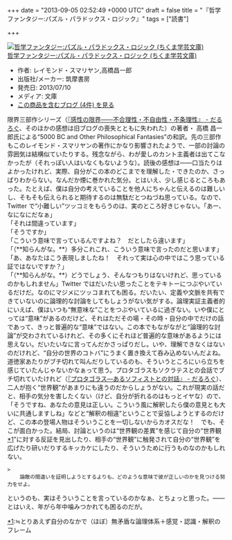 
+++
date = "2013-09-05 02:52:49 +0000 UTC"
draft = false
title = "『哲学ファンタジー:パズル・パラドックス・ロジック』"
tags = ["読書"]

+++
<div class="hatena-asin-detail"><a href="http://www.amazon.co.jp/exec/obidos/ASIN/4480095578/bestylesnet-22/"><img src="https://images-fe.ssl-images-amazon.com/images/I/51LSXgDbSAL._SL160_.jpg" class="hatena-asin-detail-image" alt="哲学ファンタジー:パズル・パラドックス・ロジック (ちくま学芸文庫)" title="哲学ファンタジー:パズル・パラドックス・ロジック (ちくま学芸文庫)"/></a><div class="hatena-asin-detail-info"><a href="http://www.amazon.co.jp/exec/obidos/ASIN/4480095578/bestylesnet-22/">哲学ファンタジー:パズル・パラドックス・ロジック (ちくま学芸文庫)</a><ul><li><span class="hatena-asin-detail-label">作者:</span> レイモンド・スマリヤン,高橋昌一郎</li><li><span class="hatena-asin-detail-label">出版社/メーカー:</span> 筑摩書房</li><li><span class="hatena-asin-detail-label">発売日:</span> 2013/07/10</li><li><span class="hatena-asin-detail-label">メディア:</span> 文庫</li><li><a href="http://d.hatena.ne.jp/asin/4480095578/bestylesnet-22" target="_blank">この商品を含むブログ (4件) を見る</a></li></ul></div><div class="hatena-asin-detail-foot"></div></div>限界三部作シリーズ（<a href="https://blog.daruyanagi.jp/entry/2012/04/19/234210">『感性の限界――不合理性・不自由性・不条理性』 - だるろぐ</a>、そのほかの感想は旧ブログの喪失とともに失われた）の著者・ 高橋 昌一郎氏による“5000 BC and Other Philosophical Fantasies”の和訳。先の三部作もこのレイモンド・スマリヤンの著作にかなり影響されたようで、一部の討論の雰囲気は結構似ていたりする。残念ながら、わが愛しのカント主義者は出てこなかったが（それっぽい人はいなくもないような）。読後の感想は――口当たりはよかったけれど、実際、自分がこの本のどこまでを理解した・できたのか、さっぱりわからない。なんだか煙に巻かれた気分。とはいえ、少し感じるところもあった。たとえば、僕は自分の考えていることを他人にちゃんと伝えるのは難しいし、そもそも伝えられると期待するのは無駄だとつねづね思っている。なので、Twitter で“小難しい”ツッコミをもらうのは、実のところ好きじゃない。「あー、なになにだなぁ」<br/>
「それは間違っています」<br/>
「そうですか」<br/>
「こういう意味で言っているんですよね？　だとしたら違います」<br/>
「（**知らんがな。**）多分これこれ、こういう意味で言ったのだと思います」<br/>
「あ、あなたはこう表現しましたね！　それって実は心の中ではこう思っている証ではないですか？」<br/>
「（**知らんがな。**）どうでしょう、そんなつもりはないけれど、思っているのかもしれません」Twitter ではだいたい思ったことをテキトーにつぶやいているだけだ。なのにマジメにツッコまれても困る。だいたい、定義や文脈を共有できていないのに論理的な討論をしてもしょうがない気がする。論理実証主義者的にいえば、僕はいつも“無意味な”ことをつぶやいているに過ぎない。いや僕にとっては“意味”があるのだけど、それはただその場・その時・自分の中でだけの話であって、きっと普遍的な“意味”ではない。この本でもながながと“論理的な討論”が交わされているけれど、その多くにそれほど普遍的な意味があるようには思えない。だいたいなに言ってんだかさっぱりだし。いや、理解できなくはないのだけれど、“自分の世界のコトバ”にうまく置き換えて呑み込めないんだよね。道徳家あたりがブチ切れて叫んだりしているのも、そういうところにいら立ちを感じていたんじゃないかなぁって思う。プロタゴラスもソクラテスとの会話でブチ切れていたけれど（<a href="https://blog.daruyanagi.jp/entry/2013/07/31/002616">『プロタゴラス―あるソフィストとの対話』 - だるろぐ</a>）、二人が抱く“世界観”があまりにも違うのだからしょうがない。これが現実の話だと、相手の気分を害したくない（けど、自分が折れるのはもっとイヤな）ので、「そうですね、あなたの意見は正しい。こういう風に解釈したら僕の意見とも大いに共通しますしね」などと“解釈の相違”ということで妥協しようとするのだけど、この本の登場人物はそういうことを一切しないからカオスだな！　でも、そこが面白かった。結局、討論というのは“世界観の差異”を感じて自分の“世界観<a href="#f-b45e90f9" name="fn-b45e90f9" title="≒とりあえず自分のなかで（ほぼ）無矛盾な論理体系＋感覚・認識・解釈のフレーム">*1</a>”に対する反証を見出したり、相手の“世界観”に触発されて自分の“世界観”を広げたり研いだりするキッカケにしたり、そういうために行うものなのかもしれない。

    >
        論敵の間違いを証明しようとするよりも、どのような意味で彼が正しいのかを見つける努力をせよ。

    
というのも、実はそういうことを言っているのかなぁ、とちょっと思った。――とはいえ、年がら年中噛みつかれても困るのだが。
<div class="footnote">
<a href="#fn-b45e90f9" name="f-b45e90f9" class="footnote-number">*1</a><span class="footnote-delimiter">:</span><span class="footnote-text">≒とりあえず自分のなかで（ほぼ）無矛盾な論理体系＋感覚・認識・解釈のフレーム</span>
</div>

